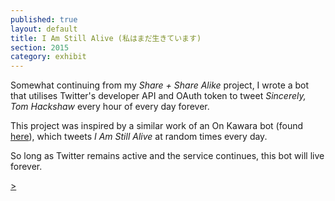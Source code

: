 ```yaml
---
published: true
layout: default
title: I Am Still Alive (私はまだ生きています)
section: 2015
category: exhibit
---
```


Somewhat continuing from my _Share + Share Alike_ project, I wrote a bot that utilises Twitter's developer API and OAuth token to tweet _Sincerely, Tom Hackshaw_ every hour of every day forever.

This project was inspired by a similar work of an On Kawara bot (found [here][here]), which tweets _I Am Still Alive_ at random times every day.

So long as Twitter remains active and the service continues, this bot will live forever.

<a class="twitter-timeline" data-dnt="true" href="https://twitter.com/tomhackshaw_bot" data-widget-id="612101099072303105" data-chrome="nofooter noborders noscrollbar">></a>
<script>!function(d,s,id){var js,fjs=d.getElementsByTagName(s)[0],p=/^http:/.test(d.location)?'http':'https';if(!d.getElementById(id)){js=d.createElement(s);js.id=id;js.src=p+"://platform.twitter.com/widgets.js";fjs.parentNode.insertBefore(js,fjs);}}(document,"script","twitter-wjs");</script>

[here]: https://twitter.com/On_Kawara
